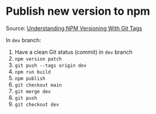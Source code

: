 # Publish new version to npm

Source: [Understanding NPM Versioning With Git Tags](https://medium.com/@barberdt/understanding-npm-versioning-with-git-tags-ce669fc93dbb)

In `dev` branch:

1. Have a clean Git status (commit) in `dev` branch
2. `npm version patch`
3. `git push --tags origin dev`
4. `npm run build`
5. `npm publish`
6. `git checkout main`
7. `git merge dev`
8. `git push`
7. `git checkout dev`
